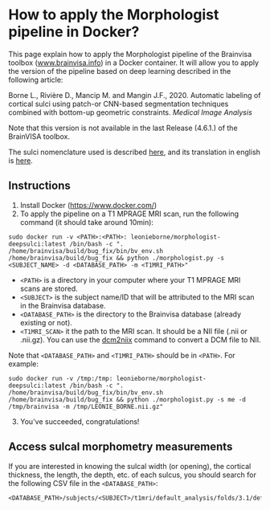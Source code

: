 # How to apply the Morphologist pipeline in Docker?

This page explain how to apply the Morphologist pipeline of the Brainvisa toolbox (www.brainvisa.info) in a Docker container.
It will allow you to apply the version of the pipeline based on deep learning described in the following article:

Borne L., Rivière D., Mancip M. and Mangin J.F., 2020. Automatic labeling of cortical sulci using patch-or CNN-based segmentation techniques combined with bottom-up geometric constraints. *Medical Image Analysis*

Note that this version is not available in the last Release (4.6.1.) of the BrainVISA toolbox.

The sulci nomenclature used is described [here](nomenclature.jpg), and its translation in english is [here](nomenclature_translation.pdf).

## Instructions

1. Install Docker (https://www.docker.com/) 
2. To apply the pipeline on a T1 MPRAGE MRI scan, run the following command (it should take around 10min):
```
sudo docker run -v <PATH>:<PATH>: leonieborne/morphologist-deepsulci:latest /bin/bash -c ". /home/brainvisa/build/bug_fix/bin/bv_env.sh /home/brainvisa/build/bug_fix && python ./morphologist.py -s <SUBJECT_NAME> -d <DATABASE_PATH> -m <T1MRI_PATH>"
```
* `<PATH>` is a directory in your computer where your T1 MPRAGE MRI scans are stored.
* `<SUBJECT>` is the subject name/ID that will be attributed to the MRI scan in the Brainvisa database.
* `<DATABASE_PATH>` is the directory to the Brainvisa database (already existing or not).
* `<T1MRI_SCAN>` it the path to the MRI scan. It should be a NII file (.nii or .nii.gz). You can use the [dcm2niix](https://github.com/rordenlab/dcm2niix) command to convert a DCM file to NII.

Note that `<DATABASE_PATH>` and `<T1MRI_PATH>` should be in `<PATH>`. For example:
```
sudo docker run -v /tmp:/tmp: leonieborne/morphologist-deepsulci:latest /bin/bash -c ". /home/brainvisa/build/bug_fix/bin/bv_env.sh /home/brainvisa/build/bug_fix && python ./morphologist.py -s me -d /tmp/brainvisa -m /tmp/LEONIE_BORNE.nii.gz"
```
3. You've succeeded, congratulations!

## Access sulcal morphometry measurements
If you are interested in knowing the sulcal width (or opening), the cortical thickness, the length, the depth, etc. of each sulcus, you should search for the following CSV file in the `<DATABASE_PATH>`:
```
<DATABASE_PATH>/subjects/<SUBJECT>/t1mri/default_analysis/folds/3.1/default_session_auto/<SUBJECT>_default_session_auto_sulcal_morphometry.csv
```
